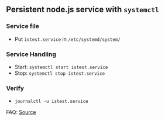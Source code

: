 ## Persistent node.js service with `systemctl`

### Service file

- Put `istest.service` in `/etc/systemd/system/`

### Service Handling

- Start: `systemctl start istest.service`
- Stop: `systemctl stop istest.service`

### Verify

- `journalctl -u istest.service`

FAQ: [Source](https://github.com/natancabral/run-nodejs-on-service-with-systemd-on-linux/)
